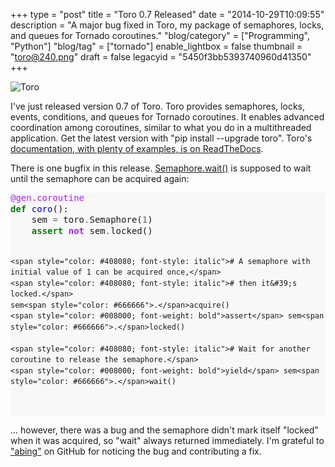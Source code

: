 +++
type = "post"
title = "Toro 0.7 Released"
date = "2014-10-29T10:09:55"
description = "A major bug fixed in Toro, my package of semaphores, locks, and queues for Tornado coroutines."
"blog/category" = ["Programming", "Python"]
"blog/tag" = ["tornado"]
enable_lightbox = false
thumbnail = "toro@240.png"
draft = false
legacyid = "5450f3bb5393740960d41350"
+++

<p><img style="display:block; margin-left:auto; margin-right:auto;" src="toro.png" alt="Toro" title="toro.png" border="0"   /></p>
<p>I've just released version 0.7 of Toro. Toro provides semaphores, locks, events, conditions, and queues for Tornado coroutines. It enables advanced coordination among coroutines, similar to what you do in a multithreaded application. Get the latest version with "pip install --upgrade toro". Toro's <a href="https://toro.readthedocs.org/">documentation, with plenty of examples, is on ReadTheDocs</a>.</p>
<p>There is one bugfix in this release. <a href="https://toro.readthedocs.org/en/stable/classes.html#toro.Semaphore.wait">Semaphore.wait()</a> is supposed to wait until the semaphore can be acquired again:</p>
<div class="codehilite" style="background: #f8f8f8"><pre style="line-height: 125%"><span style="color: #AA22FF">@gen.coroutine</span>
<span style="color: #008000; font-weight: bold">def</span> <span style="color: #0000FF">coro</span>():
    sem <span style="color: #666666">=</span> toro<span style="color: #666666">.</span>Semaphore(<span style="color: #666666">1</span>)
    <span style="color: #008000; font-weight: bold">assert</span> <span style="color: #AA22FF; font-weight: bold">not</span> sem<span style="color: #666666">.</span>locked()

    <span style="color: #408080; font-style: italic"># A semaphore with initial value of 1 can be acquired once,</span>
    <span style="color: #408080; font-style: italic"># then it&#39;s locked.</span>
    sem<span style="color: #666666">.</span>acquire()
    <span style="color: #008000; font-weight: bold">assert</span> sem<span style="color: #666666">.</span>locked()

    <span style="color: #408080; font-style: italic"># Wait for another coroutine to release the semaphore.</span>
    <span style="color: #008000; font-weight: bold">yield</span> sem<span style="color: #666666">.</span>wait()
</pre></div>


<p>... however, there was a bug and the semaphore didn't mark itself "locked" when it was acquired, so "wait" always returned immediately. I'm grateful to <a href="https://github.com/DanielBlack">"abing"</a> on GitHub for noticing the bug and contributing a fix.</p>
    